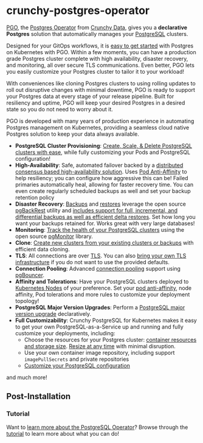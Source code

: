 # crunchy-postgres-operator

[PGO](https://github.com/CrunchyData/postgres-operator), the
[Postgres Operator](https://github.com/CrunchyData/postgres-operator) from
[Crunchy Data](https://www.crunchydata.com), gives you a **declarative Postgres** solution that
automatically manages your [PostgreSQL](https://www.postgresql.org) clusters.

Designed for your GitOps workflows, it is [easy to get started](https://access.crunchydata.com/documentation/postgres-operator/v5/quickstart/)
with Postgres on Kubernetes with PGO. Within a few moments, you can have a production grade Postgres
cluster complete with high availability, disaster recovery, and monitoring, all over secure TLS communications.
Even better, PGO lets you easily customize your Postgres cluster to tailor it to your workload!

With conveniences like cloning Postgres clusters to using rolling updates to roll out disruptive
changes with minimal downtime, PGO is ready to support your Postgres data at every stage of your
release pipeline. Built for resiliency and uptime, PGO will keep your desired Postgres in a desired
state so you do not need to worry about it.

PGO is developed with many years of production experience in automating Postgres management on
Kubernetes, providing a seamless cloud native Postgres solution to keep your data always available.

- **PostgreSQL Cluster Provisioning**: [Create, Scale, & Delete PostgreSQL clusters with ease][provisioning],
  while fully customizing your Pods and PostgreSQL configuration!
- **High-Availability**: Safe, automated failover backed by a [distributed consensus based high-availability solution][high-availability].
  Uses [Pod Anti-Affinity][k8s-anti-affinity] to help resiliency; you can configure how aggressive this can be!
  Failed primaries automatically heal, allowing for faster recovery time. You can even create regularly scheduled
  backups as well and set your backup retention policy
- **Disaster Recovery**: [Backups][backups] and [restores][disaster-recovery] leverage the open source [pgBackRest][] utility and
  [includes support for full, incremental, and differential backups as well as efficient delta restores][backups].
  Set how long you want your backups retained for. Works great with very large databases!
- **Monitoring**: [Track the health of your PostgreSQL clusters][monitoring] using the open source [pgMonitor][] library.
- **Clone**: [Create new clusters from your existing clusters or backups][clone] with efficient data cloning.
- **TLS**: All connections are over [TLS][tls]. You can also [bring your own TLS infrastructure][tls] if you do not want to use the provided defaults.
- **Connection Pooling**: Advanced [connection pooling][pool] support using [pgBouncer][pool].
- **Affinity and Tolerations**: Have your PostgreSQL clusters deployed to [Kubernetes Nodes][k8s-nodes] of your preference.
  Set your [pod anti-affinity][k8s-anti-affinity], node affinity, Pod tolerations and more rules to customize your deployment topology!
- **PostgreSQL Major Version Upgrades**: Perform a [PostgreSQL major version upgrade][major-version-upgrade] declaratively.
- **Full Customizability**: Crunchy PostgreSQL for Kubernetes makes it easy to get your own PostgreSQL-as-a-Service up and running
  and fully customize your deployments, including:
    - Choose the resources for your Postgres cluster: [container resources and storage size][resize-cluster]. [Resize at any time][resize-cluster] with minimal disruption.
    - Use your own container image repository, including support `imagePullSecrets` and private repositories
    - [Customize your PostgreSQL configuration][customize-cluster]

and much more!

[backups]: https://access.crunchydata.com/documentation/postgres-operator/latest/tutorials/backups-disaster-recovery/backups
[clone]: https://access.crunchydata.com/documentation/postgres-operator/latest/tutorials/backups-disaster-recovery/disaster-recovery#clone-a-postgres-cluster
[customize-cluster]: https://access.crunchydata.com/documentation/postgres-operator/latest/tutorials/day-two/customize-cluster
[disaster-recovery]: https://access.crunchydata.com/documentation/postgres-operator/latest/tutorials/backups-disaster-recovery/disaster-recovery
[high-availability]: https://access.crunchydata.com/documentation/postgres-operator/latest/tutorials/day-two/high-availability
[major-version-upgrade]: https://access.crunchydata.com/documentation/postgres-operator/latest/guides/major-postgres-version-upgrade
[monitoring]: https://access.crunchydata.com/documentation/postgres-operator/latest/architecture/monitoring
[pool]: https://access.crunchydata.com/documentation/postgres-operator/latest/tutorials/basic-setup/connection-pooling
[provisioning]: https://access.crunchydata.com/documentation/postgres-operator/latest/tutorials/basic-setup/create-cluster
[resize-cluster]: https://access.crunchydata.com/documentation/postgres-operator/latest/tutorials/cluster-management/resize-cluster
[tls]: https://access.crunchydata.com/documentation/postgres-operator/latest/tutorials/day-two/customize-cluster#customize-tls

[k8s-anti-affinity]: https://kubernetes.io/docs/concepts/configuration/assign-pod-node/#inter-pod-affinity-and-anti-affinity
[k8s-nodes]: https://kubernetes.io/docs/concepts/architecture/nodes/

[pgBackRest]: https://www.pgbackrest.org
[pgMonitor]: https://github.com/CrunchyData/pgmonitor


## Post-Installation

### Tutorial

Want to [learn more about the PostgreSQL Operator][tutorial]? Browse through the [tutorial][] to learn more about what you can do!

[tutorial]: https://access.crunchydata.com/documentation/postgres-operator/latest/tutorials